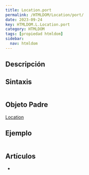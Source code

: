 ```yaml
---
title: Location.port
permalink: /HTMLDOM/Location/port/
date: 2023-09-24
key: HTMLDOM.L.Location.port
category: HTMLDOM
tags: [propiedad htmldom]
sidebar:
  nav: htmldom
---
```


## Descripción


## Sintaxis


```javascript

```


## Objeto Padre


[Location](https://www.w3api.com/HTMLDOM/Location/)


## Ejemplo


```javascript

```


## Artículos

- 
